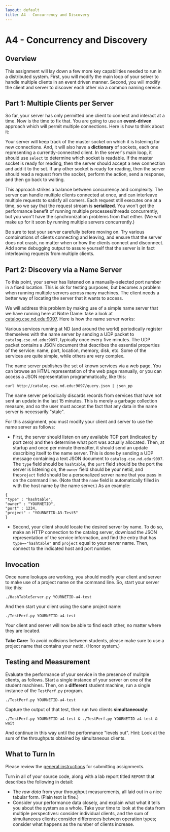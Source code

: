 ```yaml
---
layout: default
title: A4 - Concurrency and Discovery
---
```


# A4 - Concurrency and Discovery

## Overview

This assignment will lay down a few more key capabilities needed
to run in a distributed system.  First, you will modify the main
loop of your selver to handle multiple clients in an event driven
manner.  Second, you will modify the client and server to discover
each other via a common naming service.

## Part 1: Multiple Clients per Server

So far, your server has only permitted one client to connect and interact
at a time.  Now is the time to fix that.  You are going to use an **event-driven**
approach which will permit multiple connections.
Here is how to think about it:

Your server will keep track of the master socket on which it is listening
for new connections.  And, it will also have a **dictionary** of sockets, each one
representing a currently-connected client.  In the server's main loop, it
should use `select` to determine which socket is readable.
If the master socket is ready for reading, then the server should accept a new connection
and add it to the set.  If any other socket is ready for reading, then the
server should read a request from the socket, perform the action, send a response,
and then go back to waiting.

This approach strikes a balance between concurrency and complexity.
The server can handle multiple clients connected at once, and can interleave
multiple requests to satisfy all comers.  Each request still executes one
at a time, so we say that the request stream is **serialized**.  You won't
get the performance benefit of running multiple processes/threads concurrently,
but you won't have the synchronization problems from that either.
(We will make up for it soon by running multiple servers concurrently.)

Be sure to test your server carefully before moving on.  Try various combinations
of clients connecting and leaving, and ensure that the server does not crash,
no matter when or how the clients connect and disconnect.  Add some debugging
output to assure yourself that the server is in fact interleaving requests from multiple
clients.

## Part 2: Discovery via a Name Server

To this point, your server has listened on a manually-selected port number
in a fixed location.  This is ok for testing purposes, but becomes a problem
when running multiple servers across many machines.  The client needs a better
way of locating the server that it wants to access.

We will address this problem by making use of a simple name server that
we have running here at Notre Dame: take a look at [catalog.cse.nd.edu:9097](http://catalog.cse.nd.edu:9097).
Here is how the name server works:

Various services running at ND (and around the world) periodically register
themselves with the name server by sending a UDP packet to `catalog.cse.nd.edu:9097`,
typically once every five minutes.  The UDP packet contains a JSON document
that describes the essential properties of the service: name, port, location, memory, disk, etc.
Some of the services are quite simple, while others are very complex.

The name server publishes the set of known services via a web page.
You can browse an HTML representation of the web page manually, or you can access
a JSON representation programmatically, like this:

```
curl http://catalog.cse.nd.edu:9097/query.json | json_pp
```
The name server periodically discards records from services
that have not sent an update in the last 15 minutes.  This is merely a garbage
collection measure, and so the user must accept the fact that any data in the
name server is necessarily "stale".

For this assignment, you must modify your client and server to use the name server as follows:

- First, the server should listen on any available TCP port
(indicated by port zero) and then determine what port was actually allocated.
Then, at startup and once per minute thereafter, it should send an update
describing itself to the name server.  This is done by sending a UDP message
containing a text JSON document to `catalog.cse.nd.edu:9097`.  The `type` field
should be `hashtable`, the `port` field should be the port the server is listening on,
the `owner` field should be your netid, and the`project` field should be a personalized
server name that you pass in on the command line.
(Note that the `name` field is automatically filled in with the host name by the name server.)
As an example:

```
{
"type" : "hashtable",
"owner" : "YOURNETID",
"port" : 1234,
"project" : "YOURNETID-A3-Test5"
}
```

- Second, your client should locate the desired server by name.
To do so, make an HTTP connection to the catalog server, download
the JSON representation of the service information, and find the
entry that has `type=="hashtable"` and `project` equal to your
server name.  Then, connect to the indicated host and port number.

## Invocation

Once name lookups are working, you should modify your client and server to
make use of a project name on the command line.  So, start your
server like this:

```
./HashTableServer.py YOURNETID-a4-test
```

And then start your client using the same project name:

```
./TestPerf.py YOURNETID-a4-test
```

Your client and server will now be able to find each other,
no matter where they are located.

**Take Care:** To avoid collisions between students, please make
sure to use a project name that contains your netid.  (Honor system.)

## Testing and Measurement

Evaluate the performance of your service in the presence of mulitple clients, as follows.
Start a single instance of your server on one of the student machines.  Then, on a **different** student machine,
run a single instance of the `TestPerf.py` program.

```
./TestPerf.py YOURNETID-a4-test 
```

Capture the output of that test, then run two clients **simultaneously**:

```
./TestPerf.py YOURNETID-a4-test & ./TestPerf.py YOURNETID-a4-test & wait
```

And continue in this way until the performance "levels out".  Hint: Look at the sum of the throughputs obtained by simultaneous clients.

## What to Turn In

Please review the [general instructions](general) for submitting assignments.

Turn in all of your source code, along with a lab report titled `REPORT` that describes the following in detail:
- The *raw data* from your throughput measurements, all laid out in a nice tabular form. (Plain text is fine.)
- Consider your performance data closely, and explain what what it tells you about the system as a whole.  Take your time to look at the data from multiple perspectives: consider individual clients, and the sum of simultaneous clients; consider differences between operation types; consider what happens as the number of clients increase. 
